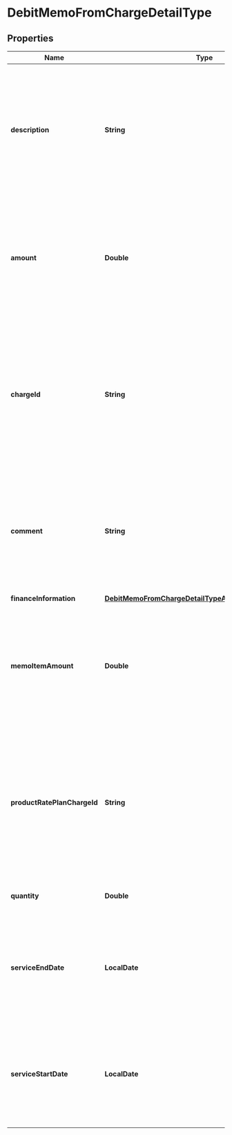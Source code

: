 

# DebitMemoFromChargeDetailType


## Properties

| Name | Type | Description | Notes |
|------------ | ------------- | ------------- | -------------|
|**description** | **String** | The description of the product rate plan charge.  **Note**: This field is only available if you set the &#x60;zuora-version&#x60; request header to &#x60;257.0&#x60; or later [available versions](https://developer.zuora.com/api-references/api/overview/#section/API-Versions/Minor-Version).  |  [optional] |
|**amount** | **Double** | The amount of the debit memo item.  **Note**: This field is only available if you set the &#x60;zuora-version&#x60; request header to &#x60;224.0&#x60; or later [available versions](https://developer.zuora.com/api-references/api/overview/#section/API-Versions/Minor-Version).  |  [optional] |
|**chargeId** | **String** | The ID of the product rate plan charge that the debit memo is created from.  **Note**: This field is not available if you set the &#x60;zuora-version&#x60; request header to &#x60;257.0&#x60; or later [available versions](https://developer.zuora.com/api-references/api/overview/#section/API-Versions/Minor-Version).  |  |
|**comment** | **String** | Comments about the product rate plan charge.  **Note**: This field is not available if you set the &#x60;zuora-version&#x60; request header to &#x60;257.0&#x60; or before.  |  [optional] |
|**financeInformation** | [**DebitMemoFromChargeDetailTypeAllOfFinanceInformation**](DebitMemoFromChargeDetailTypeAllOfFinanceInformation.md) |  |  [optional] |
|**memoItemAmount** | **Double** | The amount of the debit memo item.  **Note**: This field is not available if you set the &#x60;zuora-version&#x60; request header to &#x60;224.0&#x60; or later [available versions](https://developer.zuora.com/api-references/api/overview/#section/API-Versions/Minor-Version).  |  [optional] |
|**productRatePlanChargeId** | **String** | The ID of the product rate plan charge that the debit memo is created from.  **Note**: This field is only available if you set the &#x60;zuora-version&#x60; request header to &#x60;257.0&#x60; or later [available versions](https://developer.zuora.com/api-references/api/overview/#section/API-Versions/Minor-Version).  |  |
|**quantity** | **Double** | The number of units for the debit memo item.  |  [optional] |
|**serviceEndDate** | **LocalDate** | The service end date of the debit memo item. If not specified, the effective end date of the corresponding product rate plan will be used.  |  [optional] |
|**serviceStartDate** | **LocalDate** | The service start date of the debit memo item. If not specified, the effective start date of the corresponding product rate plan will be used.  |  [optional] |



